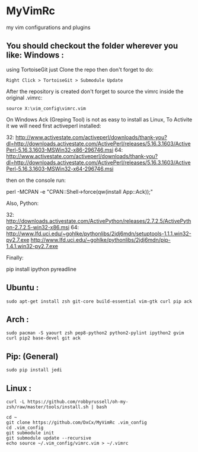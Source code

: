 MyVimRc
=======
my vim configurations and plugins

You should checkout the folder wherever you like:
Windows :
----------
using TortoiseGit just Clone the repo
then don't forget to do:

    Right Click > TortoiseGit > Submodule Update

After the repository is created don't forget to
source the vimrc inside the original .vimrc:

    source X:\vim_config\vimrc.vim

On Windows Ack (Greping Tool) is not as easy to install as Linux,
To Activite it we will need first activeperl installed:

32: http://www.activestate.com/activeperl/downloads/thank-you?dl=http://downloads.activestate.com/ActivePerl/releases/5.16.3.1603/ActivePerl-5.16.3.1603-MSWin32-x86-296746.msi
64: http://www.activestate.com/activeperl/downloads/thank-you?dl=http://downloads.activestate.com/ActivePerl/releases/5.16.3.1603/ActivePerl-5.16.3.1603-MSWin32-x64-296746.msi

then on the console run:

perl -MCPAN -e "CPAN::Shell->force(qw(install App::Ack));"

Also, Python:

32: http://downloads.activestate.com/ActivePython/releases/2.7.2.5/ActivePython-2.7.2.5-win32-x86.msi
64: http://www.lfd.uci.edu/~gohlke/pythonlibs/2jdj6mdn/setuptools-1.1.1.win32-py2.7.exe
http://www.lfd.uci.edu/~gohlke/pythonlibs/2jdj6mdn/pip-1.4.1.win32-py2.7.exe

Finally:

pip install ipython pyreadline

Ubuntu :
----------
	sudo apt-get install zsh git-core build-essential vim-gtk curl pip ack

Arch :
----------
	sudo pacman -S yaourt zsh pep8-python2 python2-pylint ipython2 gvim curl pip2 base-devel git ack

Pip: (General)
----------
	sudo pip install jedi

Linux :
----------

	curl -L https://github.com/robbyrussell/oh-my-zsh/raw/master/tools/install.sh | bash

	cd ~
	git clone https://github.com/DxCx/MyVimRc .vim_config
	cd .vim_config
	git submodule init
	git submodule update --recursive
	echo source ~/.vim_config/vimrc.vim > ~/.vimrc
